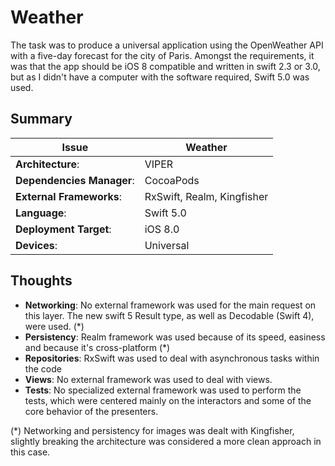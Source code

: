 # Weather

The task was to produce a universal application using the OpenWeather API with a five-day forecast for the city of Paris.
Amongst the requirements, it was that the app should be iOS 8 compatible and written in swift 2.3 or 3.0, but as I didn't have a computer with the software required, Swift 5.0 was used.


## Summary
Issue | Weather
------------ | -------------
**Architecture**: | VIPER
**Dependencies Manager**: | CocoaPods
**External Frameworks**: | RxSwift, Realm, Kingfisher
**Language**: | Swift 5.0
**Deployment Target**: | iOS 8.0
**Devices**: | Universal

## Thoughts

* **Networking**:  No external framework was used for the main request on this layer. The new swift 5 Result type, as well as Decodable (Swift 4),  were used. (*)
* **Persistency**: Realm framework was used because of its speed, easiness and because it's cross-platform (*)
* **Repositories**: RxSwift was used to deal with asynchronous tasks within the code
* **Views**: No external framework was used to deal with views.
* **Tests**: No specialized external framework was used to perform the tests, which were centered mainly on the interactors and some of the core behavior of the presenters.

(*)  Networking and persistency for images was dealt with Kingfisher, slightly breaking  the architecture was considered a more clean approach in this case.
